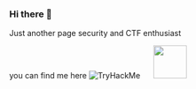 ### Hi there 👋
Just another page security and CTF enthusiast
<!--
**Otojon/Otojon** is a ✨ _special_ ✨ repository because its `README.md` (this file) appears on your GitHub profile.

Here are some ideas to get you started:

- 🔭 I’m currently working on ...
- 🌱 I’m currently learning ...
- 👯 I’m looking to collaborate on ...
- 🤔 I’m looking for help with ...
- 💬 Ask me about ...
- 📫 How to reach me: ...
- 😄 Pronouns: ...
- ⚡ Fun fact: ...
-->
you can find me here
 <img src="https://tryhackme-badges.s3.amazonaws.com/Otojon.png" alt="TryHackMe">
<a style="margin-left: 20px;" href="https://www.linkedin.com/in/otojon-xudayarov-662833202/" target="_blank"><img width="60" src="icons/linkedin.png"/></a> 
